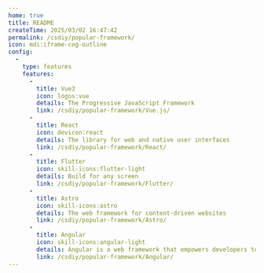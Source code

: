 ```yaml
---
home: true
title: README
createTime: 2025/03/02 16:47:42
permalink: /csdiy/popular-framework/
icon: mdi:iframe-cog-outline
config:
  -
    type: features
    features:
      -
        title: Vue3
        icon: logos:vue
        details: The Progressive JavaScript Framework
        link: /csdiy/popular-framework/Vue.js/
      -
        title: React
        icon: devicon:react
        details: The library for web and native user interfaces
        link: /csdiy/popular-framework/React/
      -
        title: Flutter
        icon: skill-icons:flutter-light
        details: Build for any screen
        link: /csdiy/popular-framework/Flutter/
      -
        title: Astro
        icon: skill-icons:astro
        details: The web framework for content-driven websites
        link: /csdiy/popular-framework/Astro/
      -
        title: Angular
        icon: skill-icons:angular-light
        details: Angular is a web framework that empowers developers to build fast, reliable applications.
        link: /csdiy/popular-framework/Angular/
---
```

